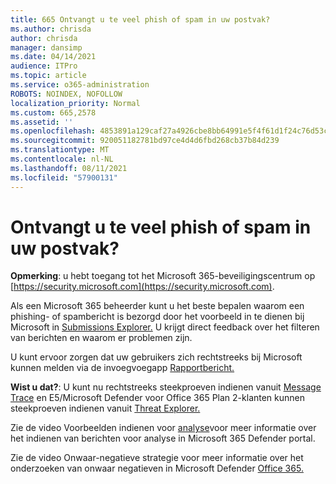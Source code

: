 ```yaml
---
title: 665 Ontvangt u te veel phish of spam in uw postvak?
ms.author: chrisda
author: chrisda
manager: dansimp
ms.date: 04/14/2021
audience: ITPro
ms.topic: article
ms.service: o365-administration
ROBOTS: NOINDEX, NOFOLLOW
localization_priority: Normal
ms.custom: 665,2578
ms.assetid: ''
ms.openlocfilehash: 4853891a129caf27a4926cbe8bb64991e5f4f61d1f24c76d53c6d61baa598ea9
ms.sourcegitcommit: 920051182781bd97ce4d4d6fbd268cb37b84d239
ms.translationtype: MT
ms.contentlocale: nl-NL
ms.lasthandoff: 08/11/2021
ms.locfileid: "57900131"
---
```

# <a name="are-you-receiving-too-much-phish-or-spam-in-your-mailbox"></a>Ontvangt u te veel phish of spam in uw postvak?

**Opmerking**: u hebt toegang tot het Microsoft 365-beveiligingscentrum op [https://security.microsoft.com](https://security.microsoft.com).

Als een Microsoft 365 beheerder kunt u het beste bepalen waarom een phishing- of spambericht is bezorgd door het voorbeeld in te dienen bij Microsoft in [Submissions Explorer.](https://security.microsoft.com/reportsubmission) U krijgt direct feedback over het filteren van berichten en waarom er problemen zijn.

U kunt ervoor zorgen dat uw gebruikers zich rechtstreeks bij Microsoft kunnen melden via de invoegvoegapp [Rapportbericht.](https://appsource.microsoft.com/product/office/WA104381180?src=office&tab=Overview)

**Wist u dat?**: U kunt nu rechtstreeks steekproeven indienen vanuit [Message Trace](https://security.microsoft.com/messagetrace) en E5/Microsoft Defender voor Office 365 Plan 2-klanten kunnen steekproeven indienen vanuit [Threat Explorer.](https://docs.microsoft.com/microsoft-365/security/office-365-security/threat-explorer)

Zie de video Voorbeelden indienen voor [analyse](https://go.microsoft.com/fwlink/?linkid=2166435)voor meer informatie over het indienen van berichten voor analyse in Microsoft 365 Defender portal.

Zie de video Onwaar-negatieve strategie voor meer informatie over het onderzoeken van onwaar negatieven in Microsoft Defender [Office 365.](https://go.microsoft.com/fwlink/?linkid=2166434)
